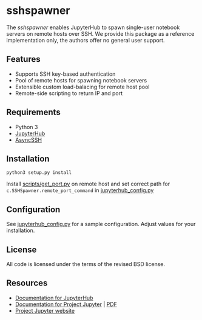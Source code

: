 # sshspawner

The _sshspawner_ enables JupyterHub to spawn single-user notebook servers on remote hosts over SSH.
We provide this package as a reference implementation only, the authors offer no general user support.

## Features

- Supports SSH key-based authentication
- Pool of remote hosts for spawning notebook servers
- Extensible custom load-balacing for remote host pool
- Remote-side scripting to return IP and port

## Requirements

- Python 3
- [JupyterHub](http://jupyter.org/install)
- [AsyncSSH](https://asyncssh.readthedocs.io/en/latest/#installation)

## Installation

```
python3 setup.py install
```

Install [scripts/get_port.py](scripts/get_port.py) on remote host and set correct path for `c.SSHSpawner.remote_port_command` in [jupyterhub_config.py](jupyterhub_config.py)

## Configuration

See [jupyterhub_config.py](jupyterhub_config.py) for a sample configuration.
Adjust values for your installation.

## License

All code is licensed under the terms of the revised BSD license.

## Resources

- [Documentation for JupyterHub](https://jupyterhub.readthedocs.io)
- [Documentation for Project Jupyter](https://jupyter.readthedocs.io/en/latest/index.html) | [PDF](https://media.readthedocs.org/pdf/jupyter/latest/jupyter.pdf)
- [Project Jupyter website](https://jupyter.org)
